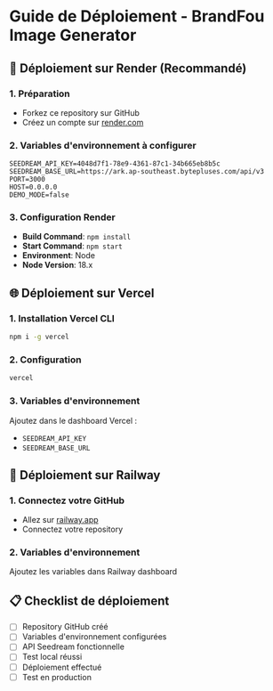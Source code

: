 # Guide de Déploiement - BrandFou Image Generator

## 🚀 Déploiement sur Render (Recommandé)

### 1. Préparation
- Forkez ce repository sur GitHub
- Créez un compte sur [render.com](https://render.com)

### 2. Variables d'environnement à configurer
```
SEEDREAM_API_KEY=4048d7f1-78e9-4361-87c1-34b665eb8b5c
SEEDREAM_BASE_URL=https://ark.ap-southeast.bytepluses.com/api/v3
PORT=3000
HOST=0.0.0.0
DEMO_MODE=false
```

### 3. Configuration Render
- **Build Command**: `npm install`
- **Start Command**: `npm start`
- **Environment**: Node
- **Node Version**: 18.x

## 🌐 Déploiement sur Vercel

### 1. Installation Vercel CLI
```bash
npm i -g vercel
```

### 2. Configuration
```bash
vercel
```

### 3. Variables d'environnement
Ajoutez dans le dashboard Vercel :
- `SEEDREAM_API_KEY`
- `SEEDREAM_BASE_URL`

## 🚄 Déploiement sur Railway

### 1. Connectez votre GitHub
- Allez sur [railway.app](https://railway.app)
- Connectez votre repository

### 2. Variables d'environnement
Ajoutez les variables dans Railway dashboard

## 📋 Checklist de déploiement

- [ ] Repository GitHub créé
- [ ] Variables d'environnement configurées
- [ ] API Seedream fonctionnelle
- [ ] Test local réussi
- [ ] Déploiement effectué
- [ ] Test en production

